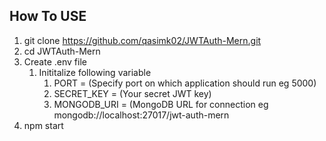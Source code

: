 ## How To USE
1. git clone https://github.com/qasimk02/JWTAuth-Mern.git
2. cd JWTAuth-Mern
3. Create .env file
   1. Inititalize following variable
      1. PORT =  (Specify port on which application should run eg 5000)
      2. SECRET_KEY = (Your secret JWT key)
      3. MONGODB_URI = (MongoDB URL for connection eg mongodb://localhost:27017/jwt-auth-mern
5. npm start
